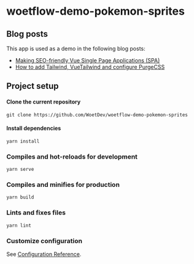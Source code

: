 # woetflow-demo-pokemon-sprites

## Blog posts
This app is used as a demo in the following blog posts:
* [Making SEO-friendly Vue Single Page Applications (SPA)](https://woetflow.com/posts/making-seo-friendly-vue-single-page-applications-spa)
* [How to add Tailwind, VueTailwind and configure PurgeCSS](https://woetflow.com/posts/how-to-add-tailwind-vuetailwind-and-configure-purgecss)

## Project setup

#### Clone the current repository
```
git clone https://github.com/WoetDev/woetflow-demo-pokemon-sprites
```

#### Install dependencies
```
yarn install
```

### Compiles and hot-reloads for development
```
yarn serve
```

### Compiles and minifies for production
```
yarn build
```

### Lints and fixes files
```
yarn lint
```

### Customize configuration
See [Configuration Reference](https://cli.vuejs.org/config/).

